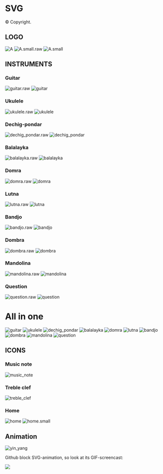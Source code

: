 # SVG 

© Copyright.

## LOGO

![A](https://raw.githubusercontent.com/BorisPlus/SVG/master/LOGO/A.svg?sanitize=true)
![A.small.raw](https://raw.githubusercontent.com/BorisPlus/SVG/master/LOGO/A.small.raw.svg?sanitize=true)
![A.small](https://raw.githubusercontent.com/BorisPlus/SVG/master/LOGO/A.small.svg?sanitize=true)

## INSTRUMENTS

### Guitar

![guitar.raw](https://raw.githubusercontent.com/BorisPlus/SVG/master/INSTRUMENTS/guitar.raw.svg?sanitize=true)
![guitar](https://raw.githubusercontent.com/BorisPlus/SVG/master/INSTRUMENTS/guitar.svg?sanitize=true)

### Ukulele

![ukulele.raw](https://raw.githubusercontent.com/BorisPlus/SVG/master/INSTRUMENTS/ukulele.raw.svg?sanitize=true)
![ukulele](https://raw.githubusercontent.com/BorisPlus/SVG/master/INSTRUMENTS/ukulele.svg?sanitize=true)

### Dechig-pondar

![dechig_pondar.raw](https://raw.githubusercontent.com/BorisPlus/SVG/master/INSTRUMENTS/dechig_pondar.raw.svg?sanitize=true)
![dechig_pondar](https://raw.githubusercontent.com/BorisPlus/SVG/master/INSTRUMENTS/dechig_pondar.svg?sanitize=true)

### Balalayka

![balalayka.raw](https://raw.githubusercontent.com/BorisPlus/SVG/master/INSTRUMENTS/balalayka.raw.svg?sanitize=true)
![balalayka](https://raw.githubusercontent.com/BorisPlus/SVG/master/INSTRUMENTS/balalayka.svg?sanitize=true)

### Domra

![domra.raw](https://raw.githubusercontent.com/BorisPlus/SVG/master/INSTRUMENTS/domra.raw.svg?sanitize=true)
![domra](https://raw.githubusercontent.com/BorisPlus/SVG/master/INSTRUMENTS/domra.svg?sanitize=true)

### Lutna

![lutna.raw](https://raw.githubusercontent.com/BorisPlus/SVG/master/INSTRUMENTS/lutna.raw.svg?sanitize=true)
![lutna](https://raw.githubusercontent.com/BorisPlus/SVG/master/INSTRUMENTS/lutna.svg?sanitize=true)

### Bandjo

![bandjo.raw](https://raw.githubusercontent.com/BorisPlus/SVG/master/INSTRUMENTS/bandjo.raw.svg?sanitize=true)
![bandjo](https://raw.githubusercontent.com/BorisPlus/SVG/master/INSTRUMENTS/bandjo.svg?sanitize=true)

### Dombra

![dombra.raw](https://raw.githubusercontent.com/BorisPlus/SVG/master/INSTRUMENTS/dombra.raw.svg?sanitize=true)
![dombra](https://raw.githubusercontent.com/BorisPlus/SVG/master/INSTRUMENTS/dombra.svg?sanitize=true)

### Mandolina

![mandolina.raw](https://raw.githubusercontent.com/BorisPlus/SVG/master/INSTRUMENTS/mandolina.raw.svg?sanitize=true)
![mandolina](https://raw.githubusercontent.com/BorisPlus/SVG/master/INSTRUMENTS/mandolina.svg?sanitize=true)

### Question

![question.raw](https://raw.githubusercontent.com/BorisPlus/SVG/master/INSTRUMENTS/question.raw.svg?sanitize=true)
![question](https://raw.githubusercontent.com/BorisPlus/SVG/master/INSTRUMENTS/question.svg?sanitize=true)

# All in one

![guitar](https://raw.githubusercontent.com/BorisPlus/SVG/master/INSTRUMENTS/guitar.svg?sanitize=true)
![ukulele](https://raw.githubusercontent.com/BorisPlus/SVG/master/INSTRUMENTS/ukulele.svg?sanitize=true)
![dechig_pondar](https://raw.githubusercontent.com/BorisPlus/SVG/master/INSTRUMENTS/dechig_pondar.svg?sanitize=true)
![balalayka](https://raw.githubusercontent.com/BorisPlus/SVG/master/INSTRUMENTS/balalayka.svg?sanitize=true)
![domra](https://raw.githubusercontent.com/BorisPlus/SVG/master/INSTRUMENTS/domra.svg?sanitize=true)
![lutna](https://raw.githubusercontent.com/BorisPlus/SVG/master/INSTRUMENTS/lutna.svg?sanitize=true)
![bandjo](https://raw.githubusercontent.com/BorisPlus/SVG/master/INSTRUMENTS/bandjo.svg?sanitize=true)
![dombra](https://raw.githubusercontent.com/BorisPlus/SVG/master/INSTRUMENTS/dombra.svg?sanitize=true)
![mandolina](https://raw.githubusercontent.com/BorisPlus/SVG/master/INSTRUMENTS/mandolina.svg?sanitize=true)
![question](https://raw.githubusercontent.com/BorisPlus/SVG/master/INSTRUMENTS/question.svg?sanitize=true)

## ICONS

### Music note

![music_note](https://raw.githubusercontent.com/BorisPlus/SVG/master/ICONS/music_note.svg?sanitize=true)

### Treble clef

![treble_clef](https://raw.githubusercontent.com/BorisPlus/SVG/master/ICONS/treble_clef.svg?sanitize=true)

### Home

![home](https://raw.githubusercontent.com/BorisPlus/SVG/master/ICONS/home.svg?sanitize=true)
![home.small](https://raw.githubusercontent.com/BorisPlus/SVG/master/ICONS/home.small.svg?sanitize=true)

## Animation

<p align="center">

![yin_yang](https://raw.githubusercontent.com/BorisPlus/SVG/master/YIN_YANG/yin_yang.svg?sanitize=true)

Github block SVG-animation, so look at its GIF-screencast:

<a href="https://github.com/BorisPlus/SVG/blob/master/YIN_YANG/yin_yang.svg">
  <img src="https://raw.githubusercontent.com/BorisPlus/SVG/master/YIN_YANG/yin_yang.gif width="50"/>
</a>

</p>


